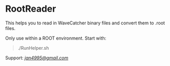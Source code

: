 # RootReader

This helps you to read in WaveCatcher binary files and convert them to .root files.

Only use within a ROOT environment.
Start with:
> ./RunHelper.sh

Support: *jan4995@gmail.com*

